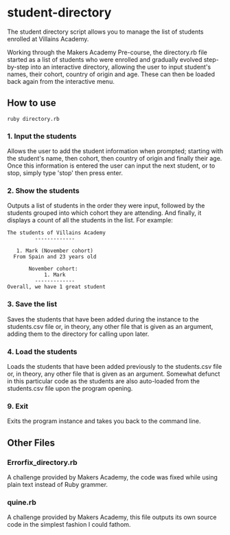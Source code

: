 # student-directory #

The student directory script allows you to manage the list of students enrolled at Villains Academy.

Working through the Makers Academy Pre-course, the directory.rb file started as a list of students who were enrolled and gradually evolved step-by-step into an interactive directory, allowing the user to input student's names, their cohort, country of origin and age. These can then be loaded back again from the interactive menu.

## How to use ##

```shell
ruby directory.rb
```

### 1. Input the students ###
Allows the user to add the student information when prompted; starting with the student's name, then cohort, then country of origin and finally their age. Once this information is entered the user can input the next student, or to stop, simply type 'stop' then press enter.

### 2. Show the students ###
Outputs a list of students  in the order they were input, followed by the students grouped into which cohort they are attending. And finally, it displays a count of all the students in the list. For example:

    The students of Villains Academy
             -------------

       1. Mark (November cohort)
      From Spain and 23 years old

           November cohort:
                1. Mark
             -------------
    Overall, we have 1 great student

### 3. Save the list ###
Saves the students that have been added during the instance to the students.csv file or, in theory, any other file that is given as an argument, adding them to the directory for calling upon later.

### 4. Load the students ###
Loads the students that have been added previously to the students.csv file or, in theory, any other file that is given as an argument. Somewhat defunct in this particular code as the students are also auto-loaded from the students.csv file upon the program opening.

### 9. Exit ###
Exits the program instance and takes you back to the command line.

## Other Files ##

### Errorfix_directory.rb ###
A challenge provided by Makers Academy, the code was fixed while using plain text instead of Ruby grammer.

### quine.rb ###
A challenge provided by Makers Academy, this file outputs its own source code in the simplest fashion I could fathom.
